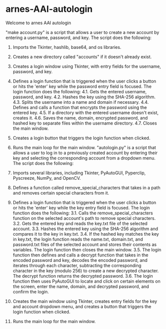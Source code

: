 # arnes-AAI-autologin
Welcome to arnes AAI autologin

"make account.py" is a script that allows a user to create a new account by entering a username, password, and key. The script does the following:

1. 	Imports the Tkinter, hashlib, base64, and os libraries.
2.	Creates a new directory called "accounts" if it doesn't already exist.
3.	Creates a login window using Tkinter, with entry fields for the username, password, and key.
4.	Defines a login function that is triggered when the user clicks a button or hits the 'enter' key while the password entry field is focused. The login function does the following:
	4.1.	Gets the entered username, password, and key.
	4.2.	Hashes the key using the SHA-256 algorithm.
	4.3.	Splits the username into a name and domain if necessary.
	4.4.	Defines and calls a function that encrypts the password using the entered key.
	4.5.	If a directory with the entered username doesn't exist, creates it.
	4.6.	Saves the name, domain, encrypted password, and hashed key to separate files within the username directory.
	4.7.	Closes the main window.
5.	Creates a login button that triggers the login function when clicked.
6.	Runs the main loop for the main window.
"autologin.py" is a script that allows a user to log in to a previously created account by entering their key and selecting the corresponding account from a dropdown menu. The script does the following:

1.	Imports several libraries, including Tkinter, PyAutoGUI, Pyperclip, Pyscreeze, NumPy, and OpenCV.
2.	Defines a function called remove_special_characters that takes in a path and removes certain special characters from it.
3.	Defines a login function that is triggered when the user clicks a button or hits the 'enter' key while the key entry field is focused. The login function does the following:
	3.1.	Calls the remove_special_characters function on the selected account's path to remove special characters.
	3.2.	Gets the entered key and reads the key.txt file of the selected account.
	3.3.	Hashes the entered key using the SHA-256 algorithm and compares it to the key in key.txt.
	3.4.	If the hashed key matches the key in key.txt, the login function reads the name.txt, domain.txt, and password.txt files of the selected account and stores their contents as variables. The login function then closes the main window.
	3.5.	The login function then defines and calls a decrypt function that takes in the encoded password and key, decodes the encoded password, and iterates through each character, subtracting the corresponding character in the key (modulo 256) to create a new decrypted character. The decrypt function returns the decrypted password.
	3.6.	The login function then uses PyAutoGUI to locate and click on certain elements on the screen, enter the name, domain, and decrypted password, and confirm the login.
4.	Creates the main window using Tkinter, creates entry fields for the key and account dropdown menu, and creates a button that triggers the login function when clicked.
5.	Runs the main loop for the main window.
